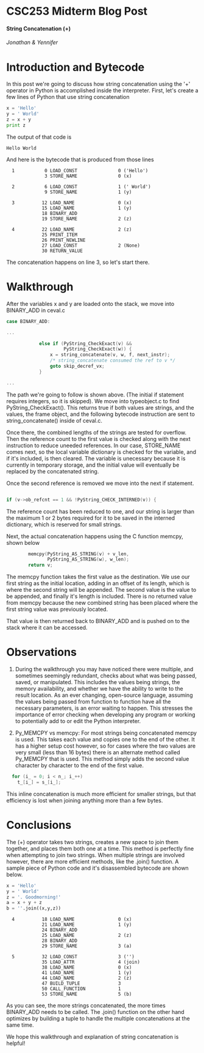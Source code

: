 CSC253 Midterm Blog Post
==========
#### String Concatenation (+)
###### Jonathan &amp; Yennifer


Introduction and Bytecode
=========================

In this post we're going to discuss how string concatenation using the '+' operator in Python is accomplished inside the interpreter. First, let's create a few lines of Python that use string concatenation 

```python
x = 'Hello'
y = ' World'
z = x + y
print z
```

The output of that code is 

```
Hello World
```

And here is the bytecode that is produced from those lines

```
  1           0 LOAD_CONST               0 ('Hello')
              3 STORE_NAME               0 (x)

  2           6 LOAD_CONST               1 (' World')
              9 STORE_NAME               1 (y)

  3          12 LOAD_NAME                0 (x)
             15 LOAD_NAME                1 (y)
             18 BINARY_ADD          
             19 STORE_NAME               2 (z)

  4          22 LOAD_NAME                2 (z)
             25 PRINT_ITEM          
             26 PRINT_NEWLINE       
             27 LOAD_CONST               2 (None)
             30 RETURN_VALUE  
```

The concatenation happens on line 3, so let's start there.

Walkthrough
===========

After the variables x and y are loaded onto the stack, we move into BINARY_ADD in ceval.c

```c
case BINARY_ADD:

...

            else if (PyString_CheckExact(v) &&
                     PyString_CheckExact(w)) {
                x = string_concatenate(v, w, f, next_instr);
                /* string_concatenate consumed the ref to v */
                goto skip_decref_vx;
            }

...

```

The path we're going to follow is shown above. (The initial if statement requires integers, so it is skipped). We move into typeobject.c to find PyString_CheckExact(). This returns true if both values are strings, and the values, the frame object, and the following bytecode instruction are sent to string_concatenate() inside of ceval.c.

Once there, the combined lengths of the strings are tested for overflow. Then the reference count to the first value is checked along with the next instruction to reduce uneeded references. In our case, STORE_NAME comes next, so the local variable dictionary is checked for the variable, and if it's included, is then cleared. The variable is unecessary because it is currently in temporary storage, and the initial value will eventually be replaced by the concatenated string.

Once the second reference is removed we move into the next if statement.

```c

if (v->ob_refcnt == 1 && !PyString_CHECK_INTERNED(v)) {

```

The reference count has been reduced to one, and our string is larger than the maximum  1 or 2 bytes required for it to be saved in the interned dictionary, which is reserved for small strings.

Next, the actual concatenation happens using the C function memcpy, shown below

```c
        memcpy(PyString_AS_STRING(v) + v_len,
               PyString_AS_STRING(w), w_len);
        return v;
```

The memcpy function takes the first value as the destination. We use our first string as the initial location, adding in an offset of its length, which is where the second string will be appended. The second value is the value to be appended, and finally it's length is included. There is no returned value from memcpy because the new combined string has been placed where the first string value was previously located.

That value is then returned back to BINARY_ADD and is pushed on to the stack where it can be accessed.

Observations
============

1. During the walkthrough you may have noticed there were multiple, and sometimes seemingly redundant, checks about what was being passed, saved, or manipulated. This includes the values being strings, the memory availability, and whether we have the ability to write to the result location. As an ever changing, open-source language, assuming the values being passed from function to function have all the necessary parameters, is an error waiting to happen. This stresses the importance of error checking when developing any program or working to potentially add to or edit the Python interpreter.

2. Py_MEMCPY vs memcpy: For most strings being concatenated memcpy is used. This takes each value and copies one to the end of the other. It has a higher setup cost however, so for cases where the two values are very small (less than 16 bytes) there is an alternate method called Py_MEMCPY that is used. This method simply adds the second value character by character to the end of the first value.

```c
  for (i_ = 0; i < n_; i_++)
    t_[i_] = s_[i_];
```

This inline concatenation is much more efficient for smaller strings, but that efficiency is lost when joining anything more than a few bytes.

Conclusions
===========

The (+) operator takes two strings, creates a new space to join them together, and places them both one at a time. This method is perfectly fine when attempting to join two strings. When multiple strings are involved however, there are more efficient methods, like the .join() function. A sample piece of Python code and it's disassembled bytecode are shown below.

```python
x = 'Hello'
y = ' World'
z = '. Goodmorning!'
a = x + y + z
b = ''.join((x,y,z))
```

```
  4          18 LOAD_NAME                0 (x)
             21 LOAD_NAME                1 (y)
             24 BINARY_ADD          
             25 LOAD_NAME                2 (z)
             28 BINARY_ADD          
             29 STORE_NAME               3 (a)

  5          32 LOAD_CONST               3 ('')
             35 LOAD_ATTR                4 (join)
             38 LOAD_NAME                0 (x)
             41 LOAD_NAME                1 (y)
             44 LOAD_NAME                2 (z)
             47 BUILD_TUPLE              3
             50 CALL_FUNCTION            1
             53 STORE_NAME               5 (b)
```

As you can see, the more strings concatenated, the more times BINARY_ADD needs to be called. The .join() function on the other hand optimizes by building a tuple to handle the multiple concatenations at the same time.

We hope this walkthrough and explanation of string concatenation is helpful!
